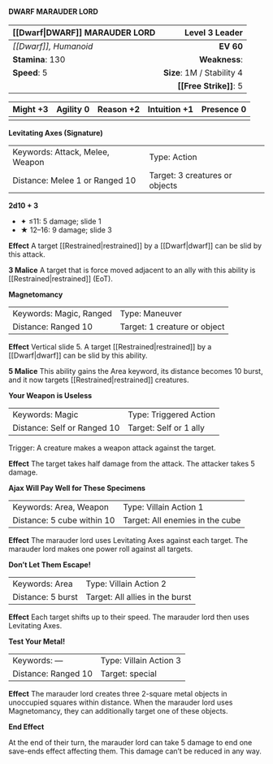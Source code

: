 #### DWARF MARAUDER LORD

| [[Dwarf\|DWARF]] MARAUDER LORD |         **Level 3 Leader** |
| :----------------------------- | -------------------------: |
| *[[Dwarf]], Humanoid*          |                  **EV 60** |
| **Stamina**: 130               |              **Weakness**: |
| **Speed**: 5                   | **Size**: 1M / Stability 4 |
|                                |     **[[Free Strike]]**: 5 |

| **Might** +3 | **Agility** 0 | **Reason** +2 | **Intuition** +1 | **Presence** 0 |
| ------------ | ------------- | ------------- | ---------------- | -------------- |
|              |               |               |                  |                |

**Levitating Axes (Signature)**

|                                 |                                |
| :------------------------------ | :----------------------------- |
| Keywords: Attack, Melee, Weapon | Type: Action                   |
| Distance: Melee 1 or Ranged 10  | Target: 3 creatures or objects |

**2d10 + 3**

- ✦ ≤11: 5 damage; slide 1
- ★ 12–16: 9 damage; slide 3

****Effect****
A target [[Restrained|restrained]] by a [[Dwarf|dwarf]] can be slid by this attack.

****3 Malice****
A target that is force moved adjacent to an ally with this ability is [[Restrained|restrained]] (EoT).

**Magnetomancy**

|                         |                              |
| :---------------------- | :--------------------------- |
| Keywords: Magic, Ranged | Type: Maneuver               |
| Distance: Ranged 10     | Target: 1 creature or object |

****Effect****
Vertical slide 5. A target [[Restrained|restrained]] by a [[Dwarf|dwarf]] can be slid by this ability.

****5 Malice****
This ability gains the Area keyword, its distance becomes 10 burst, and it now targets [[Restrained|restrained]] creatures.

**Your Weapon is Useless**

|                             |                        |
| :-------------------------- | :--------------------- |
| Keywords: Magic             | Type: Triggered Action |
| Distance: Self or Ranged 10 | Target: Self or 1 ally |

Trigger: A creature makes a weapon attack against the target.

****Effect****
The target takes half damage from the attack. The attacker takes 5 damage.

**Ajax Will Pay Well for These Specimens**

|                            |                                 |
| :------------------------- | :------------------------------ |
| Keywords: Area, Weapon     | Type: Villain Action 1          |
| Distance: 5 cube within 10 | Target: All enemies in the cube |

****Effect****
The marauder lord uses Levitating Axes against each target. The marauder lord makes one power roll against all targets.

**Don’t Let Them Escape!**

|                   |                                 |
| :---------------- | :------------------------------ |
| Keywords: Area    | Type: Villain Action 2          |
| Distance: 5 burst | Target: All allies in the burst |

****Effect****
Each target shifts up to their speed. The marauder lord then uses Levitating Axes.

**Test Your Metal!**

|                     |                        |
| :------------------ | :--------------------- |
| Keywords: —         | Type: Villain Action 3 |
| Distance: Ranged 10 | Target: special        |

****Effect****
The marauder lord creates three 2-square metal objects in unoccupied squares within distance. When the marauder lord uses Magnetomancy, they can additionally target one of these objects.

**End Effect**

At the end of their turn, the marauder lord can take 5 damage to end one save-ends effect affecting them. This damage can’t be reduced in any way.
